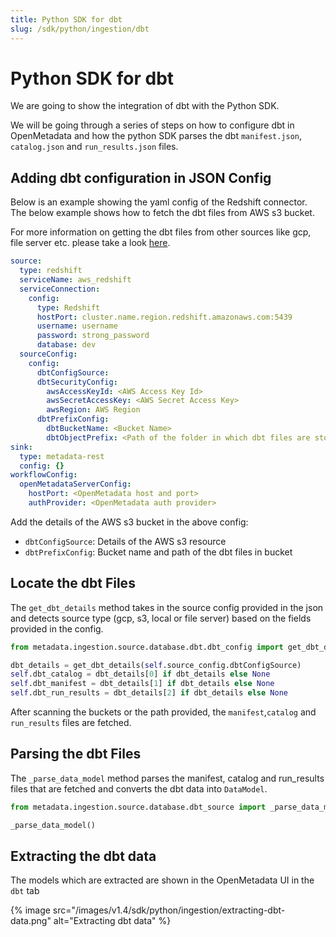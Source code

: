 ```yaml
---
title: Python SDK for dbt
slug: /sdk/python/ingestion/dbt
---
```


# Python SDK for dbt
We are going to show the integration of dbt with the Python SDK.

We will be going through a series of steps on how to configure dbt in OpenMetadata and how the python SDK parses the dbt `manifest.json`, `catalog.json` and `run_results.json` files.

## Adding dbt configuration in JSON Config
Below is an example showing the yaml config of the Redshift connector. The below example shows how to fetch the dbt files from AWS s3 bucket.

For more information on getting the dbt files from other sources like gcp, file server etc. please take a look [here](/sdk/python/ingestion/dbt#locate-the-dbt-files).

```yaml
source:
  type: redshift
  serviceName: aws_redshift
  serviceConnection:
    config:
      type: Redshift
      hostPort: cluster.name.region.redshift.amazonaws.com:5439
      username: username
      password: strong_password
      database: dev
  sourceConfig:
    config:
      dbtConfigSource:
      dbtSecurityConfig:
        awsAccessKeyId: <AWS Access Key Id>
        awsSecretAccessKey: <AWS Secret Access Key>
        awsRegion: AWS Region
      dbtPrefixConfig:
        dbtBucketName: <Bucket Name>
        dbtObjectPrefix: <Path of the folder in which dbt files are stored>
sink:
  type: metadata-rest
  config: {}
workflowConfig:
  openMetadataServerConfig:
    hostPort: <OpenMetadata host and port>
    authProvider: <OpenMetadata auth provider>
```

Add the details of the AWS s3 bucket in the above config:

- `dbtConfigSource`: Details of the AWS s3 resource
- `dbtPrefixConfig`: Bucket name and path of the dbt files in bucket

## Locate the dbt Files
The `get_dbt_details` method takes in the source config provided in the json and detects source type (gcp, s3, local or file server) based on the fields provided in the config.

```python
from metadata.ingestion.source.database.dbt.dbt_config import get_dbt_details

dbt_details = get_dbt_details(self.source_config.dbtConfigSource)
self.dbt_catalog = dbt_details[0] if dbt_details else None
self.dbt_manifest = dbt_details[1] if dbt_details else None
self.dbt_run_results = dbt_details[2] if dbt_details else None
```

After scanning the buckets or the path provided, the `manifest`,`catalog` and `run_results` files are fetched.

## Parsing the dbt Files
The `_parse_data_model` method parses the manifest, catalog and run_results files that are fetched and converts the dbt data into `DataModel`.

```python
from metadata.ingestion.source.database.dbt_source import _parse_data_model()

_parse_data_model()
```

## Extracting the dbt data
The models which are extracted are shown in the OpenMetadata UI in the `dbt` tab

{% image
src="/images/v1.4/sdk/python/ingestion/extracting-dbt-data.png"
alt="Extracting dbt data" %}